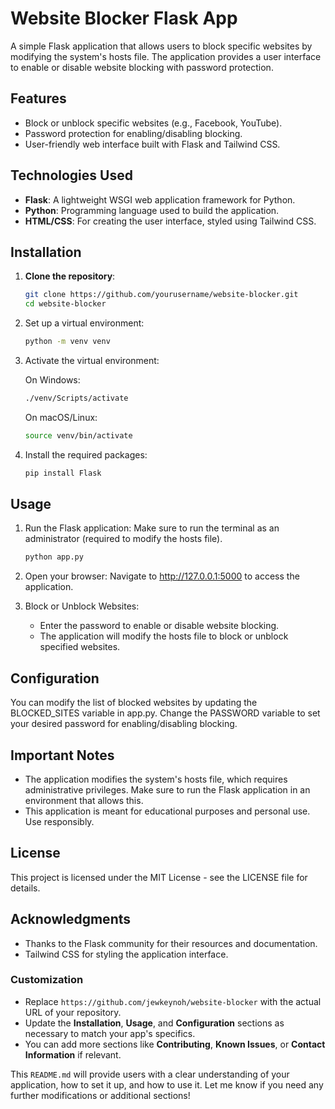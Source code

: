 # Website Blocker Flask App

A simple Flask application that allows users to block specific websites by modifying the system's hosts file. The application provides a user interface to enable or disable website blocking with password protection.

## Features

- Block or unblock specific websites (e.g., Facebook, YouTube).
- Password protection for enabling/disabling blocking.
- User-friendly web interface built with Flask and Tailwind CSS.

## Technologies Used

- **Flask**: A lightweight WSGI web application framework for Python.
- **Python**: Programming language used to build the application.
- **HTML/CSS**: For creating the user interface, styled using Tailwind CSS.

## Installation

1. **Clone the repository**:
   ```bash
   git clone https://github.com/yourusername/website-blocker.git
   cd website-blocker
   ```
2. Set up a virtual environment:
   ```bash
   python -m venv venv
   ```
3. Activate the virtual environment:

   On Windows:
   ```bash
   ./venv/Scripts/activate
   ```
   On macOS/Linux:
   ```bash
   source venv/bin/activate
   ```

4. Install the required packages:
   ```bash
   pip install Flask
   ```

## Usage

1. Run the Flask application: Make sure to run the terminal as an administrator (required to modify the hosts file).
   ```bash
   python app.py
   ```
2. Open your browser: Navigate to http://127.0.0.1:5000 to access the application.

3. Block or Unblock Websites:
   - Enter the password to enable or disable website blocking.
   - The application will modify the hosts file to block or unblock specified websites.

## Configuration
You can modify the list of blocked websites by updating the BLOCKED_SITES variable in app.py.
Change the PASSWORD variable to set your desired password for enabling/disabling blocking.

## Important Notes
- The application modifies the system's hosts file, which requires administrative privileges. Make sure to run the Flask application in an environment that allows this.
- This application is meant for educational purposes and personal use. Use responsibly.

## License
This project is licensed under the MIT License - see the LICENSE file for details.

## Acknowledgments
- Thanks to the Flask community for their resources and documentation.
- Tailwind CSS for styling the application interface.

### Customization
- Replace `https://github.com/jewkeynoh/website-blocker` with the actual URL of your repository.
- Update the **Installation**, **Usage**, and **Configuration** sections as necessary to match your app's specifics.
- You can add more sections like **Contributing**, **Known Issues**, or **Contact Information** if relevant.

This `README.md` will provide users with a clear understanding of your application, how to set it up, and how to use it. Let me know if you need any further modifications or additional sections!
